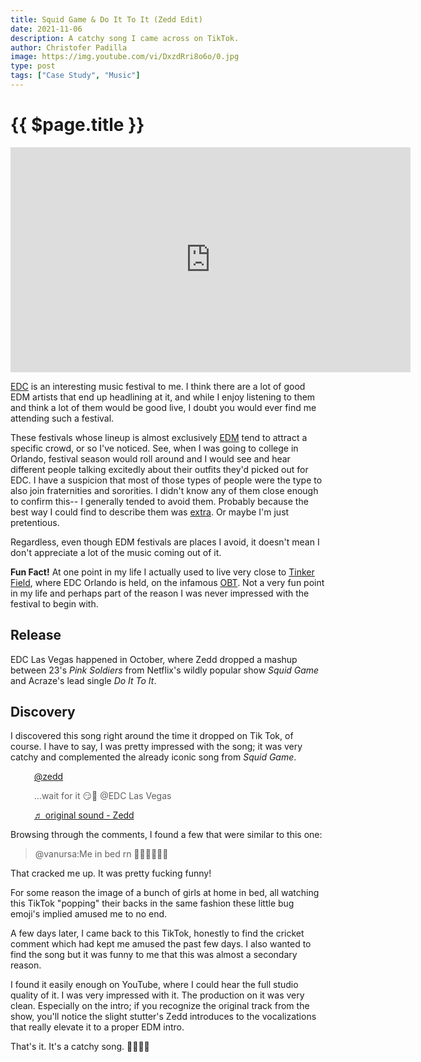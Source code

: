 ```yaml
---
title: Squid Game & Do It To It (Zedd Edit)
date: 2021-11-06
description: A catchy song I came across on TikTok.
author: Christofer Padilla
image: https://img.youtube.com/vi/DxzdRri8o6o/0.jpg
type: post
tags: ["Case Study", "Music"]
---
```


# {{ $page.title }}

<div class="resp-container">
  <iframe class="resp-iframe" width="640" height="360" src="https://www.youtube.com/embed/DxzdRri8o6o" frameborder="0" allow="accelerometer; autoplay; clipboard-write; encrypted-media; gyroscope; picture-in-picture" allowfullscreen></iframe>
</div>

[EDC](https://electricdaisycarnival.com/) is an interesting music festival to me. I think there are a lot of good EDM artists that end up headlining at it, and while I enjoy listening to them and think a lot of them would be good live, I doubt you would ever find me attending such a festival.

These festivals whose lineup is almost exclusively [EDM](https://en.wikipedia.org/wiki/Electronic_dance_music) tend to attract a specific crowd, or so I've noticed. See, when I was going to college in Orlando, festival season would roll around and I would see and hear different people talking excitedly about their outfits they'd picked out for EDC. I have a suspicion that most of those types of people were the type to also join fraternities and sororities. I didn't know any of them close enough to confirm this-- I generally tended to avoid them. Probably because the best way I could find to describe them was [extra](https://www.urbandictionary.com/define.php?term=extra). Or maybe I'm just pretentious.

Regardless, even though EDM festivals are places I avoid, it doesn't mean I don't appreciate a lot of the music coming out of it.

<div class="info"><b>Fun Fact!</b> At one point in my life I actually used to live very close to <a href="https://goo.gl/maps/7KxmXPK9D5FEQk5fA">Tinker Field</a>, where EDC Orlando is held, on the infamous <a href="https://www.urbandictionary.com/define.php?term=obt">OBT</a>. Not a very fun point in my life and perhaps part of the reason I was never impressed with the festival to begin with.</div>

## Release

EDC Las Vegas happened in October, where Zedd dropped a mashup between 23's _Pink Soldiers_ from Netflix's wildly popular show _Squid Game_ and Acraze's lead single _Do It To It_.

## Discovery

I discovered this song right around the time it dropped on Tik Tok, of course. I have to say, I was pretty impressed with the song; it was very catchy and complemented the already iconic song from _Squid Game_.

<blockquote class="tiktok-embed" cite="https://www.tiktok.com/@zedd/video/7023250224206433541" data-video-id="7023250224206433541" style="max-width: 605px;min-width: 325px;border-left: 0" > <section> <a target="_blank" title="@zedd" href="https://www.tiktok.com/@zedd">@zedd</a> <p>…wait for it 😏🦑 @EDC Las Vegas</p> <a target="_blank" title="♬ original sound - Zedd" href="https://www.tiktok.com/music/original-sound-7023249865626913541">♬ original sound - Zedd</a> </section> </blockquote> <script async src="https://www.tiktok.com/embed.js"></script>

Browsing through the comments, I found a few that were similar to this one:

> @vanursa:Me in bed rn 🦗🦟🦗🦗🦟🦗

That cracked me up. It was pretty fucking funny!

For some reason the image of a bunch of girls at home in bed, all watching this TikTok "popping" their backs in the same fashion these little bug emoji's implied amused me to no end.

A few days later, I came back to this TikTok, honestly to find the cricket comment which had kept me amused the past few days. I also wanted to find the song but it was funny to me that this was almost a secondary reason.

I found it easily enough on YouTube, where I could hear the full studio quality of it. I was very impressed with it. The production on it was very clean. Especially on the intro; if you recognize the original track from the show, you'll notice the slight stutter's Zedd introduces to the vocalizations that really elevate it to a proper EDM intro.

That's it. It's a catchy song. 🦗🦟🦗🦟

<TagLinks />

<Comments />
